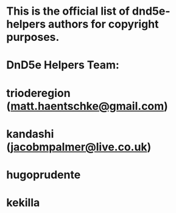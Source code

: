 # This is the official list of dnd5e-helpers authors for copyright purposes.
#
# DnD5e Helpers Team:
#
# trioderegion (matt.haentschke@gmail.com)
# kandashi (jacobmpalmer@live.co.uk)
# hugoprudente
# kekilla

